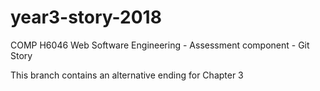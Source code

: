 # year3-story-2018
COMP H6046 Web Software Engineering - Assessment component - Git Story

This branch contains an alternative ending for Chapter 3
